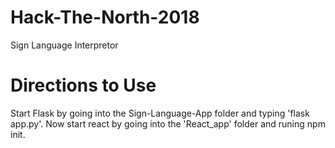 # Hack-The-North-2018
Sign Language Interpretor
# Directions to Use
Start Flask by going into the Sign-Language-App folder and typing 'flask app.py'.
Now start react by going into the 'React_app' folder and runing npm init.
